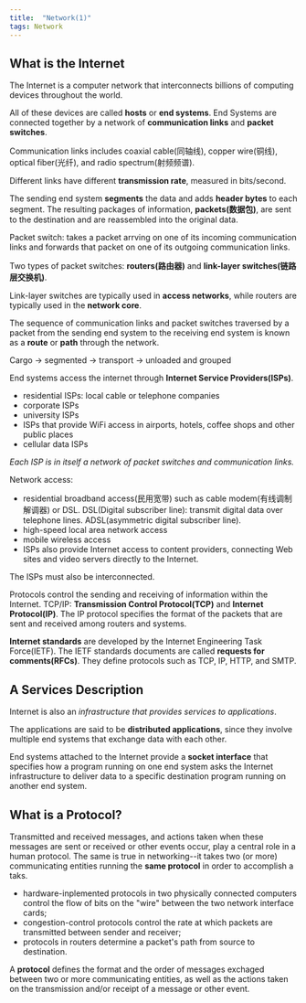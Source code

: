 ```yaml
---
title:  "Network(1)"
tags: Network
---
```


## What is the Internet

The Internet is a computer network that interconnects billions of computing devices throughout the world.

All of these devices are called **hosts** or **end systems**. End Systems are connected together by a network of **communication links** and **packet switches**.

Communication links includes coaxial cable(同轴线), copper wire(铜线), optical fiber(光纤), and radio spectrum(射频频谱).

Different links have different **transmission rate**, measured in bits/second.

The sending end system **segments** the data and adds **header bytes** to each segment. The resulting packages of information, **packets(数据包)**, are sent to the destination and are reassembled into the original data.

Packet switch: takes a packet arrving on one of its incoming communication links and forwards that packet on one of its outgoing communication links.

Two types of packet switches: **routers(路由器)** and **link-layer switches(链路层交换机)**.

Link-layer switches are typically used in **access networks**, while routers are typically used in the **network core**.

The sequence of communication links and packet switches traversed by a packet from the sending end system to the receiving end system is known as a **route** or **path** through the network.

Cargo -> segmented -> transport -> unloaded and grouped

End systems access the internet through **Internet Service Providers(ISPs)**.
* residential ISPs: local cable or telephone companies
* corporate ISPs
* university ISPs
* ISPs that provide WiFi access in airports, hotels, coffee shops and other public places
* cellular data ISPs

*Each ISP is in itself a network of packet switches and communication links.*

Network access:
* residential broadband access(民用宽带) such as cable modem(有线调制解调器) or DSL. DSL(Digital subscriber line): transmit digital data over telephone lines. ADSL(asymmetric digital subscriber line).
* high-speed local area network access
* mobile wireless access
* ISPs also provide Internet access to content providers, connecting Web sites and video servers directly to the Internet.

The ISPs must also be interconnected.

Protocols control the sending and receiving of information within the Internet. TCP/IP: **Transmission Control Protocol(TCP)** and **Internet Protocol(IP)**. The IP protocol specifies the format of the packets that are sent and received among routers and systems.

**Internet standards** are developed by the Internet Engineering Task Force(IETF). The IETF standards documents are called **requests for comments(RFCs)**. They define protocols such as TCP, IP, HTTP, and SMTP.

## A Services Description

Internet is also an *infrastructure that provides services to applications*.

The applications are said to be **distributed applications**, since they involve multiple end systems that exchange data with each other.

End systems attached to the Internet provide a **socket interface** that specifies how a program running on one end system asks the Internet infrastructure to deliver data to a specific destination program running on another end system.

## What is a Protocol?

Transmitted and received messages, and actions taken when these messages are sent or received or other events occur, play a central role in a human protocol. The same is true in networking--it takes two (or more) communicating entities running the **same protocol** in order to accomplish a taks.

* hardware-inplemented protocols in two physically connected computers control the flow of bits on the "wire" between the two network interface cards;
* congestion-control protocols control the rate at which packets are transmitted between sender and receiver;
* protocols in routers determine a packet's path from source to destination.

A **protocol** defines the format and the order of messages exchaged between two or more communicating entities, as well as the actions taken on the transmission and/or receipt of a message or other event.






